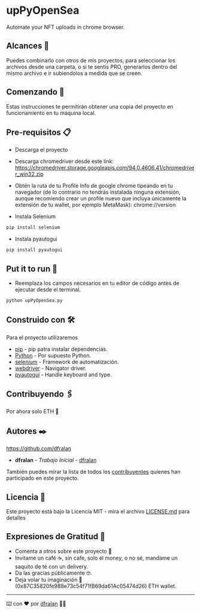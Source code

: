 # upPyOpenSea
Automate your NFT uploads in chrome browser.

## Alcances 🦄

Puedes combinarlo con otros de mis proyectos, para seleccionar los archivos desde una carpeta, o si te sentís PRO, generarlos dentro del mismo archivo e ir subiendolos a medida que se creen.

## Comenzando 🚀

Estas instrucciones te permitirán obtener una copia del proyecto en funcionamiento en tu máquina local.

## Pre-requisitos 📋

- Descarga el proyecto

- Descarga chromedriver desde este link:
https://chromedriver.storage.googleapis.com/94.0.4606.41/chromedriver_win32.zip

- Obtén la ruta de tu Profile Info de google chrome tipeando en tu navegador (de lo contrario no tendrás instalada ninguna extensión, aunque recomiendo crear un profile nuevo que incluya únicamente la extensión de tu wallet, por ejemplo MetaMask): chrome://version

- Instala Selenium

```bash
pip install selenium
```
- Instala pyautogui

```bash
pip install pyautogui
```


## Put it to run 🔧

- Reemplaza los campos necesarios en tu editor de código antes de ejecutar desde el terminal.

```bash
python upPyOpenSea.py
```

## Construido con 🛠️

Para el proyecto utilizaremos


* [pip](https://github.com/pypa/pip) - pip patra instalar dependencias.
* [Python](https://github.com/python/) - Por supuesto Python.
* [selenium](https://github.com/SeleniumHQ/selenium/) - Framework de automatización.
* [webdriver](https://w3c.github.io/webdriver/) - Navigator driver.
* [pyautogui](https://github.com/asweigart/pyautogui/) - Handle keyboard and type.

## Contribuyendo 🖇️

Por ahora solo ETH 🦧

## Autores ✒️

https://github.com/dfralan

* **dfralan** - *Trabajo Inicial* - [dfralan](https://github.com/dfralan)

También puedes mirar la lista de todos los [contribuyentes](https://github.com/dfralan/upPyOpenSea/contributors) quíenes han participado en este proyecto. 

## Licencia 📄

Este proyecto está bajo la Licencia MIT - mira el archivo [LICENSE.md](https://github.com/dfralan/upPyOpenSea/blob/main/LICENSE) para detalles

## Expresiones de Gratitud 🎁

* Comenta a otros sobre este proyecto 📢
* Invitame un café ☕, sin cafe, solo el money, o no sé, mandame un saquito de té con un delivery. 
* Da las gracias públicamente 🤓.
* Deja volar tu imaginación 💫 (0x87C35820fe988e73c54f71fB69da61Ac05474d26) ETH wallet.

---
⌨️ con ❤️ por [dfralan](https://github.com/dfralan) 💁‍♂️
